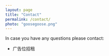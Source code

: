 ```yaml
---
layout: page
title: "Contact"
permalink: /contact/
photo: "goosegoose.png"
---
```


In case you have any questions please contact:

* 广告位招租
